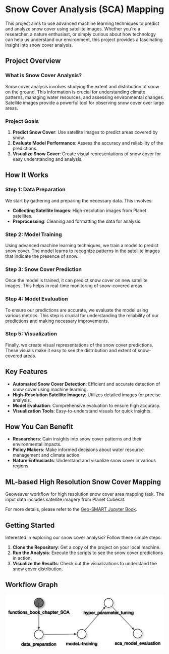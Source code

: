 # Snow Cover Analysis (SCA) Mapping

This project aims to use advanced machine learning techniques to predict and analyze snow cover using satellite images. Whether you're a researcher, a nature enthusiast, or simply curious about how technology can help us understand our environment, this project provides a fascinating insight into snow cover analysis.

## Project Overview

### What is Snow Cover Analysis?

Snow cover analysis involves studying the extent and distribution of snow on the ground. This information is crucial for understanding climate patterns, managing water resources, and assessing environmental changes. Satellite images provide a powerful tool for observing snow cover over large areas.

### Project Goals

1. **Predict Snow Cover**: Use satellite images to predict areas covered by snow.
2. **Evaluate Model Performance**: Assess the accuracy and reliability of the predictions.
3. **Visualize Snow Cover**: Create visual representations of snow cover for easy understanding and analysis.

## How It Works

### Step 1: Data Preparation

We start by gathering and preparing the necessary data. This involves:

- **Collecting Satellite Images**: High-resolution images from Planet satellites.
- **Preprocessing**: Cleaning and formatting the data for analysis.

### Step 2: Model Training

Using advanced machine learning techniques, we train a model to predict snow cover. The model learns to recognize patterns in the satellite images that indicate the presence of snow.

### Step 3: Snow Cover Prediction

Once the model is trained, it can predict snow cover on new satellite images. This helps in real-time monitoring of snow-covered areas.

### Step 4: Model Evaluation

To ensure our predictions are accurate, we evaluate the model using various metrics. This step is crucial for understanding the reliability of our predictions and making necessary improvements.

### Step 5: Visualization

Finally, we create visual representations of the snow cover predictions. These visuals make it easy to see the distribution and extent of snow-covered areas.

## Key Features

- **Automated Snow Cover Detection**: Efficient and accurate detection of snow cover using machine learning.
- **High-Resolution Satellite Imagery**: Utilizes detailed images for precise analysis.
- **Model Evaluation**: Comprehensive evaluation to ensure high accuracy.
- **Visualization Tools**: Easy-to-understand visuals for quick insights.

## How You Can Benefit

- **Researchers**: Gain insights into snow cover patterns and their environmental impacts.
- **Policy Makers**: Make informed decisions about water resource management and climate action.
- **Nature Enthusiasts**: Understand and visualize snow cover in various regions.

## ML-based High Resolution Snow Cover Mapping

Geoweaver workflow for high resolution snow cover area mapping task. The input data includes satellite imagery from Planet Cubesat.

For more details, please refer to the [Geo-SMART Jupyter Book](https://geo-smart.github.io/scm_geosmart_use_case/chapters/one.html).

## Getting Started

Interested in exploring our snow cover analysis? Follow these simple steps:

1. **Clone the Repository**: Get a copy of the project on your local machine.
2. **Run the Analysis**: Execute the scripts to see the snow cover predictions in action.
4. **Visualize the Results**: Check out the visualizations to understand the snow cover distribution.

## Workflow Graph

![Workflow Graph](https://github.com/geo-smart/sca_mapping_geoweaver/blob/main/image.png)
